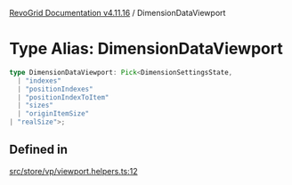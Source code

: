 [RevoGrid Documentation v4.11.16](README.md) / DimensionDataViewport

# Type Alias: DimensionDataViewport

```ts
type DimensionDataViewport: Pick<DimensionSettingsState, 
  | "indexes"
  | "positionIndexes"
  | "positionIndexToItem"
  | "sizes"
  | "originItemSize"
| "realSize">;
```

## Defined in

[src/store/vp/viewport.helpers.ts:12](https://github.com/revolist/revogrid/blob/4a2e1c34e7e1a3d80ec42c0347cc2f82d785aa84/src/store/vp/viewport.helpers.ts#L12)
